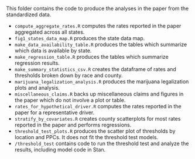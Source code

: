 This folder contains the code to produce the analyses in the paper from the standardized data. 

* `compute_aggregate_rates.R` computes the rates reported in the paper aggregated across all states. 
* `fig1_states_data_map.R` produces the state data map. 
* `make_data_availability_table.R` produces the tables which summarize which data is available by state.
* `make_regression_table.R` produces the tables which summarize regression results. 
* `make_summary_statistics_csv.R` creates the dataframe of rates and thresholds broken down by race and county. 
* `marijuana_legalization_analysis.R` produces the marijuana legalization plots and analysis.
* `miscellaneous_claims.R` backs up miscellaneous claims and figures in the paper which do not involve a plot or table. 
* `rates_for_hypothetical_driver.R` computes the rates reported in the paper for a representative driver. 
* `stratify_by_covariates.R` creates county scatterplots for most rates reported in the paper and performs regressions. 
* `threshold_test_plots.R` produces the scatter plot of thresholds by location and PPCs. It does not fit the threshold test models. 
* `/threshold_test` contains code to run the threshold test and analyze the results, including model code in Stan. 



